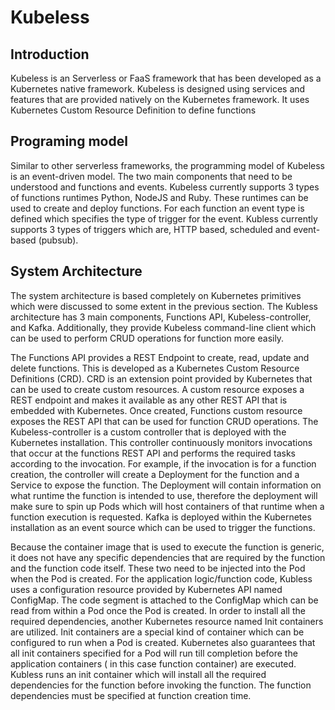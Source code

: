 # Kubeless 

## Introduction

Kubeless is an Serverless or FaaS framework that has been developed as a 
Kubernetes native framework. Kubeless is designed using services and features 
that are provided natively on the Kubernetes framework. It uses Kubernetes 
Custom Resource Definition to define functions 

## Programing model

Similar to other serverless frameworks, the programming model of Kubeless is 
an event-driven model. The two main components that need to be understood and
functions and events. Kubeless currently supports 3 types of functions 
runtimes Python, NodeJS and Ruby. These runtimes can be used to create and
deploy functions. For each function an event type is defined which specifies 
the type of trigger for the event. Kubless currently supports 3 types of 
triggers which are, HTTP based, scheduled and event-based (pubsub). 

## System Architecture

The system architecture is based completely on Kubernetes primitives which were
discussed to some extent in the previous section. The Kubless architecture 
has 3 main components, Functions API, Kubeless-controller, and Kafka. 
Additionally, they provide Kubeless command-line client which can be used to 
perform CRUD operations for function more easily. 

The Functions API provides a REST Endpoint to create, read, update and delete
functions. This is developed as a Kubernetes Custom Resource Definitions 
(CRD). CRD is an extension point provided by Kubernetes that can be used to 
create custom resources. A custom resource exposes a REST endpoint and makes 
it available as any other REST API that is embedded with Kubernetes. Once 
created, Functions custom resource exposes the REST API that can be used for 
function CRUD operations. The Kubeless-controller is a custom controller that
is deployed with the Kubernetes installation. This controller continuously 
monitors invocations that occur at the functions REST API and performs the 
required tasks according to the invocation. For example, if the invocation 
is for a function creation, the controller will create a Deployment for the
function and a Service to expose the function. The Deployment will contain 
information on what runtime the function is intended to use, therefore the 
deployment will make sure to spin up Pods which will host containers of that 
runtime when a function execution is requested. Kafka is deployed within the 
Kubernetes installation as an event source which can be used to trigger the 
functions.

Because the container image that is used to execute the function is generic, 
it does not have any specific dependencies that are required by the function 
and the function code itself. These two need to be injected into the Pod when
the Pod is created. For the application logic/function code, Kubless uses a 
configuration resource provided by Kubernetes API named ConfigMap. The code 
segment is attached to the ConfigMap which can be read from within a Pod once
the Pod is created. In order to install all the required dependencies, another
Kubernetes resource named Init containers are utilized. Init containers are a 
special kind of container which can be configured to run when a Pod is 
created. Kubernetes also guarantees that all init containers specified for
a Pod will run till completion before the application containers ( in this 
case function container) are executed. Kubless runs an init container which 
will install all the required dependencies for the function before invoking
the function. The function dependencies must be specified at function creation
 time.

